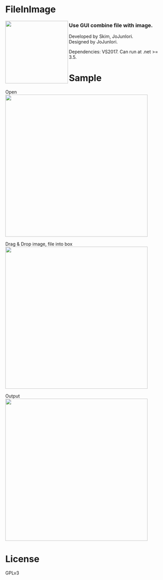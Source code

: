 # FileInImage

<img src="https://github.com/jojuniori/FileInImage/raw/master/icon.png" width="196px" align="left">

### Use GUI combine file with image.

Developed by Skim, JoJunIori.  
Designed by JoJunIori.

Dependencies: VS2017.
Can run at .net >= 3.5.

# Sample

Open  
<img src="https://github.com/jojuniori/FileInImage/blob/master/sample_open.png" width="445px">  

Drag & Drop image, file into box   
<img src="https://github.com/jojuniori/FileInImage/blob/master/sample_input.png" width="445px">  

Output  
<img src="https://github.com/jojuniori/FileInImage/blob/master/sample_output.png" width="445px">  

# License

GPLv3
